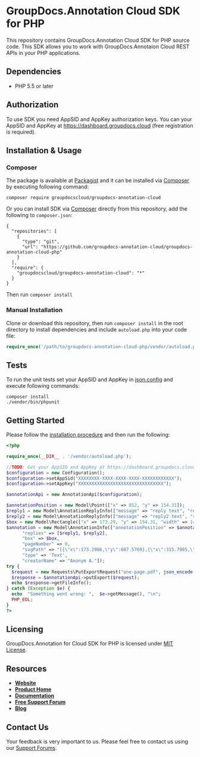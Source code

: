 # GroupDocs.Annotation Cloud SDK for PHP
This repository contains GroupDocs.Annotation Cloud SDK for PHP source code. This SDK allows you to work with GroupDocs.Annotaion Cloud REST APIs in your PHP applications.

## Dependencies
- PHP 5.5 or later

## Authorization
To use SDK you need AppSID and AppKey authorization keys. You can your AppSID and AppKey at https://dashboard.groupdocs.cloud (free registration is required).  

## Installation & Usage
### Composer

The package is available at [Packagist](https://packagist.org/) and it can be installed via [Composer](http://getcomposer.org/) by executing following command:
```
composer require groupdocscloud/groupdocs-annotation-cloud
``` 

Or you can install SDK via [Composer](http://getcomposer.org/) directly from this repository, add the following to `composer.json`:

```
{
  "repositories": [
    {
      "type": "git",
      "url": "https://github.com/groupdocs-annotation-cloud/groupdocs-annotation-cloud-php"
    }
  ],
  "require": {
    "groupdocscloud/groupdocs-annotation-cloud": "*"
  }
}
```

Then run `composer install`

### Manual Installation

Clone or download this repository, then run `composer install` in the root directory to install dependencies and include `autoload.php` into your code file:

```php
require_once('/path/to/groupdocs-annotation-cloud-php/vendor/autoload.php');
```

## Tests

To run the unit tests set your AppSID and AppKey in [json.config](tests/GroupDocs/Annotaion/config.json) and execute following commands:

```
composer install
./vendor/bin/phpunit
```

## Getting Started
Please follow the [installation procedure](#installation--usage) and then run the following:

```php
<?php

require_once(__DIR__ . '/vendor/autoload.php');

//TODO: Get your AppSID and AppKey at https://dashboard.groupdocs.cloud (free registration is required).
$configuration = new Configuration();
$configuration->setAppSid("XXXXXXXX-XXXX-XXXX-XXXX-XXXXXXXXXXXX");
$configuration->setAppKey("XXXXXXXXXXXXXXXXXXXXXXXXXXXXXXXX");

$annotationApi = new AnnotationApi($configuration);

$annotationPosition = new Model\Point(["x" => 852, "y" => 154.31]);
$reply1 = new Model\AnnotationReplyInfo(["message" => "reply text", "repliedOn" => time(), "userName" => "Admin"]);
$reply2 = new Model\AnnotationReplyInfo(["message" => "reply2 text", "repliedOn" => time(), "userName" => "Commentator"]);
$box = new Model\Rectangle(["x" => 173.29, "y" => 154.31, "width" => 142.5, "height" => 9]);
$annotation = new Model\AnnotationInfo(["annotationPosition" => $annotationPosition,
      "replies" => [$reply1, $reply2],
      "box" => $box,
      "pageNumber" => 0,
      "svgPath" => "[{\"x\":173.2986,\"y\":687.5769},{\"x\":315.7985,\"y\":687.5769},{\"x\":173.2986,\"y\":678.5769},{\"x\":315.7985,\"y\":678.5769}]",
      "type" => 'Text',
      "creatorName" => "Anonym A."]);
try {
  $request = new Requests\PutExportRequest("one-page.pdf", json_encode([$annotation]), "gfc-testdata/testsdata/groupdocs.annotation");
  $response = $annotationApi->putExport($request);
  echo $response->getFileInfo();
} catch (Exception $e) {
  echo  "Something went wrong: ",  $e->getMessage(), "\n";
  PHP_EOL;
}
?>
```

## Licensing
GroupDocs.Annotation for Cloud SDK for PHP is licensed under [MIT License](LICENSE).

## Resources
+ [**Website**](https://www.groupdocs.cloud)
+ [**Product Home**](https://products.groupdocs.cloud/annotation/cloud)
+ [**Documentation**](https://docs.groupdocs.cloud/display/annotationcloud/Home)
+ [**Free Support Forum**](https://forum.groupdocs.cloud/c/annotation)
+ [**Blog**](https://blog.groupdocs.cloud/category/groupdocs-annotation-cloud-product-family)

## Contact Us
Your feedback is very important to us. Please feel free to contact us using our [Support Forums](https://forum.groupdocs.cloud/c/annotation).




